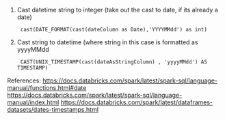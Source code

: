 
1. Cast datetime string to integer (take out the cast to date, if its already a date)

        cast(DATE_FORMAT(cast(dateColumn as Date),'YYYYMMdd') as int)

2. Cast string to datetime (where string in this case is formatted as yyyyMMdd

        CAST(UNIX_TIMESTAMP(cast(dateAsStringColumn) , 'yyyyMMdd') AS TIMESTAMP)
  
 


References:
https://docs.databricks.com/spark/latest/spark-sql/language-manual/functions.html#date
https://docs.databricks.com/spark/latest/spark-sql/language-manual/index.html
https://docs.databricks.com/spark/latest/dataframes-datasets/dates-timestamps.html
